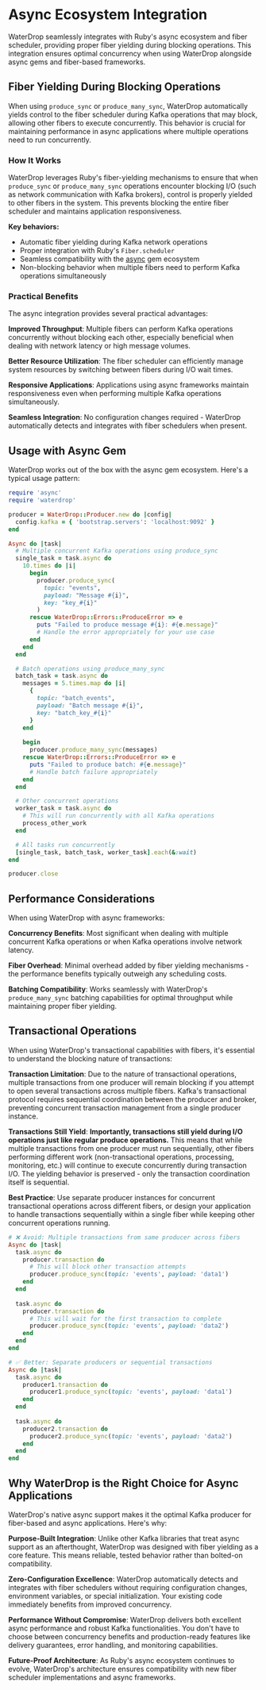 # Async Ecosystem Integration

WaterDrop seamlessly integrates with Ruby's async ecosystem and fiber scheduler, providing proper fiber yielding during blocking operations. This integration ensures optimal concurrency when using WaterDrop alongside async gems and fiber-based frameworks.

## Fiber Yielding During Blocking Operations

When using `produce_sync` or `produce_many_sync`, WaterDrop automatically yields control to the fiber scheduler during Kafka operations that may block, allowing other fibers to execute concurrently. This behavior is crucial for maintaining performance in async applications where multiple operations need to run concurrently.

### How It Works

WaterDrop leverages Ruby's fiber-yielding mechanisms to ensure that when `produce_sync` or `produce_many_sync` operations encounter blocking I/O (such as network communication with Kafka brokers), control is properly yielded to other fibers in the system. This prevents blocking the entire fiber scheduler and maintains application responsiveness.

**Key behaviors:**

- Automatic fiber yielding during Kafka network operations
- Proper integration with Ruby's `Fiber.scheduler`
- Seamless compatibility with the [async](https://github.com/socketry/async) gem ecosystem
- Non-blocking behavior when multiple fibers need to perform Kafka operations simultaneously

### Practical Benefits

The async integration provides several practical advantages:

**Improved Throughput**: Multiple fibers can perform Kafka operations concurrently without blocking each other, especially beneficial when dealing with network latency or high message volumes.

**Better Resource Utilization**: The fiber scheduler can efficiently manage system resources by switching between fibers during I/O wait times.

**Responsive Applications**: Applications using async frameworks maintain responsiveness even when performing multiple Kafka operations simultaneously.

**Seamless Integration**: No configuration changes required - WaterDrop automatically detects and integrates with fiber schedulers when present.

## Usage with Async Gem

WaterDrop works out of the box with the async gem ecosystem. Here's a typical usage pattern:

```ruby
require 'async'
require 'waterdrop'

producer = WaterDrop::Producer.new do |config|
  config.kafka = { 'bootstrap.servers': 'localhost:9092' }
end

Async do |task|
  # Multiple concurrent Kafka operations using produce_sync
  single_task = task.async do
    10.times do |i|
      begin
        producer.produce_sync(
          topic: "events",
          payload: "Message #{i}",
          key: "key_#{i}"
        )
      rescue WaterDrop::Errors::ProduceError => e
        puts "Failed to produce message #{i}: #{e.message}"
        # Handle the error appropriately for your use case
      end
    end
  end

  # Batch operations using produce_many_sync
  batch_task = task.async do
    messages = 5.times.map do |i|
      {
        topic: "batch_events",
        payload: "Batch message #{i}",
        key: "batch_key_#{i}"
      }
    end
    
    begin
      producer.produce_many_sync(messages)
    rescue WaterDrop::Errors::ProduceError => e
      puts "Failed to produce batch: #{e.message}"
      # Handle batch failure appropriately
    end
  end

  # Other concurrent operations
  worker_task = task.async do
    # This will run concurrently with all Kafka operations
    process_other_work
  end

  # All tasks run concurrently
  [single_task, batch_task, worker_task].each(&:wait)
end

producer.close
```

## Performance Considerations

When using WaterDrop with async frameworks:

**Concurrency Benefits**: Most significant when dealing with multiple concurrent Kafka operations or when Kafka operations involve network latency.

**Fiber Overhead**: Minimal overhead added by fiber yielding mechanisms - the performance benefits typically outweigh any scheduling costs.

**Batching Compatibility**: Works seamlessly with WaterDrop's `produce_many_sync` batching capabilities for optimal throughput while maintaining proper fiber yielding.

## Transactional Operations

When using WaterDrop's transactional capabilities with fibers, it's essential to understand the blocking nature of transactions:

**Transaction Limitation**: Due to the nature of transactional operations, multiple transactions from one producer will remain blocking if you attempt to open several transactions across multiple fibers. Kafka's transactional protocol requires sequential coordination between the producer and broker, preventing concurrent transaction management from a single producer instance.

**Transactions Still Yield**: **Importantly, transactions still yield during I/O operations just like regular produce operations.** This means that while multiple transactions from one producer must run sequentially, other fibers performing different work (non-transactional operations, processing, monitoring, etc.) will continue to execute concurrently during transaction I/O. The yielding behavior is preserved - only the transaction coordination itself is sequential.

**Best Practice**: Use separate producer instances for concurrent transactional operations across different fibers, or design your application to handle transactions sequentially within a single fiber while keeping other concurrent operations running.

```ruby
# ❌ Avoid: Multiple transactions from same producer across fibers
Async do |task|
  task.async do
    producer.transaction do
      # This will block other transaction attempts
      producer.produce_sync(topic: 'events', payload: 'data1')
    end
  end
  
  task.async do
    producer.transaction do
      # This will wait for the first transaction to complete
      producer.produce_sync(topic: 'events', payload: 'data2')
    end
  end
end

# ✅ Better: Separate producers or sequential transactions
Async do |task|
  task.async do
    producer1.transaction do
      producer1.produce_sync(topic: 'events', payload: 'data1')
    end
  end
  
  task.async do
    producer2.transaction do
      producer2.produce_sync(topic: 'events', payload: 'data2')
    end
  end
end
```

## Why WaterDrop is the Right Choice for Async Applications

WaterDrop's native async support makes it the optimal Kafka producer for fiber-based and async applications. Here's why:

**Purpose-Built Integration**: Unlike other Kafka libraries that treat async support as an afterthought, WaterDrop was designed with fiber yielding as a core feature. This means reliable, tested behavior rather than bolted-on compatibility.

**Zero-Configuration Excellence**: WaterDrop automatically detects and integrates with fiber schedulers without requiring configuration changes, environment variables, or special initialization. Your existing code immediately benefits from improved concurrency.

**Performance Without Compromise**: WaterDrop delivers both excellent async performance and robust Kafka functionalities. You don't have to choose between concurrency benefits and production-ready features like delivery guarantees, error handling, and monitoring capabilities.

**Future-Proof Architecture**: As Ruby's async ecosystem continues to evolve, WaterDrop's architecture ensures compatibility with new fiber scheduler implementations and async frameworks.
